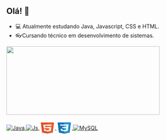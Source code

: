## Olá! 👋

- 💻 Atualmente estudando Java, Javascript, CSS e HTML.
- 👓Cursando técnico em desenvolvimento de sistemas.

<div>
  <a href="https://github.com/RebekaLima">
  <img height="180em" width="400" src="https://github-readme-stats.vercel.app/api/top-langs/?username=RebekaLima&layout=compact&langs_count=16&theme=graywhite"/>
</div>
    
<div style="display: inline_block"><br>
  <img align="center" alt="Java" height="30" width="40" src="https://cdn.jsdelivr.net/gh/devicons/devicon@latest/icons/java/java-original.svg" />
  <img align="center" alt="Js" height="30" width="40" src="https://cdn.jsdelivr.net/gh/devicons/devicon@latest/icons/javascript/javascript-original.svg">
  <img align="center" alt="HTML" height="30" width="40" src="https://raw.githubusercontent.com/devicons/devicon/master/icons/html5/html5-original.svg">
  <img align="center" alt="CSS" height="30" width="40" src="https://raw.githubusercontent.com/devicons/devicon/master/icons/css3/css3-original.svg">
  <img align="center" alt="MySQL" height="30" width="40" src="https://cdn.jsdelivr.net/gh/devicons/devicon@latest/icons/mysql/mysql-original.svg" />
</div>

##
